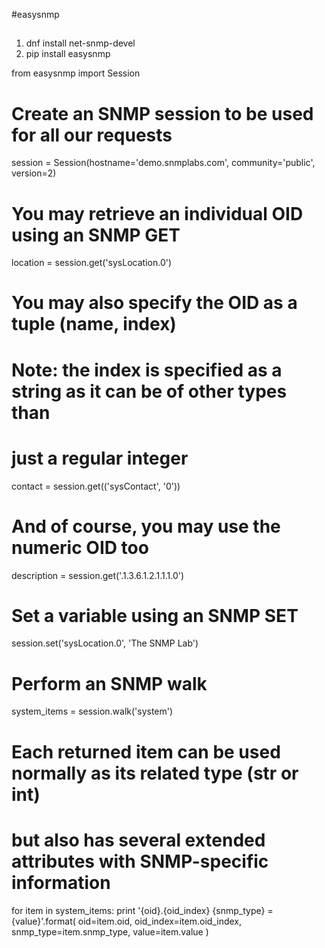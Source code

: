 #easysnmp

##
1. dnf install net-snmp-devel
2. pip install easysnmp





from easysnmp import Session

# Create an SNMP session to be used for all our requests
session = Session(hostname='demo.snmplabs.com', community='public', version=2)

# You may retrieve an individual OID using an SNMP GET
location = session.get('sysLocation.0')

# You may also specify the OID as a tuple (name, index)
# Note: the index is specified as a string as it can be of other types than
# just a regular integer
contact = session.get(('sysContact', '0'))

# And of course, you may use the numeric OID too
description = session.get('.1.3.6.1.2.1.1.1.0')

# Set a variable using an SNMP SET
session.set('sysLocation.0', 'The SNMP Lab')

# Perform an SNMP walk
system_items = session.walk('system')

# Each returned item can be used normally as its related type (str or int)
# but also has several extended attributes with SNMP-specific information
for item in system_items:
    print '{oid}.{oid_index} {snmp_type} = {value}'.format(
        oid=item.oid,
        oid_index=item.oid_index,
        snmp_type=item.snmp_type,
        value=item.value
    )
